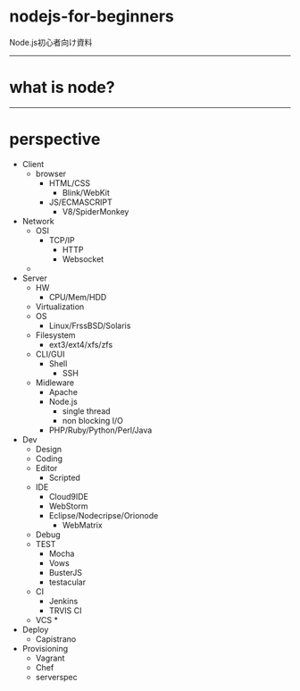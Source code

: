 nodejs-for-beginners
====================

Node.js初心者向け資料

- - -
# what is node?

- - -
# perspective
* Client
   * browser
      * HTML/CSS
         * Blink/WebKit
      * JS/ECMASCRIPT
         * V8/SpiderMonkey
* Network
   * OSI
      * TCP/IP
         * HTTP
         * Websocket
   * 
* Server
   * HW
      * CPU/Mem/HDD
   * Virtualization
   * OS
      * Linux/FrssBSD/Solaris
   * Filesystem
      * ext3/ext4/xfs/zfs
   * CLI/GUI
      * Shell
         * SSH
   * Midleware
      * Apache
      * Node.js
         * single thread
         * non blocking I/O
      * PHP/Ruby/Python/Perl/Java
* Dev
   * Design
   * Coding
   * Editor
      * Scripted
   * IDE
      * Cloud9IDE
      * WebStorm
      * Eclipse/Nodecripse/Orionode
         * WebMatrix
   * Debug
   * TEST
      * Mocha
      * Vows
      * BusterJS
      * testacular
   * CI
      * Jenkins
      * TRVIS CI
   * VCS
      * 
* Deploy
   * Capistrano
* Provisioning
   * Vagrant
   * Chef
   * serverspec
